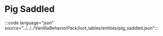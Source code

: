 # Pig Saddled

:::code language="json" source="../../../VanilliaBehaviorPack/loot_tables/entities/pig_saddled.json":::